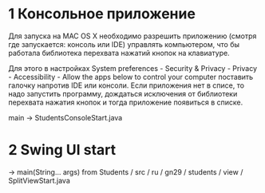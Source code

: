 1 Консольное приложение
========================
Для запуска на MAC OS X необходимо разрешить приложению (смотря где запускается: консоль или IDE) управлять компьютером, 
что бы работала библиотека перехвата нажатий кнопок на клавиатуре.

Для этого в настройках System preferences - Security & Privacy - Privacy - Accessibility - Allow the apps below to control 
your computer поставить галочку напротив IDE или консоли. Если приложения нет в списе, то надо запустить программу, дождаться
исключения от библиотеки перехвата нажатия кнопок и тогда приложение появиться в списке.

main -> StudentsConsoleStart.java

2 Swing UI start 
================
-> main(String... args) from  Students / src / ru / gn29 / students / view / SplitViewStart.java


